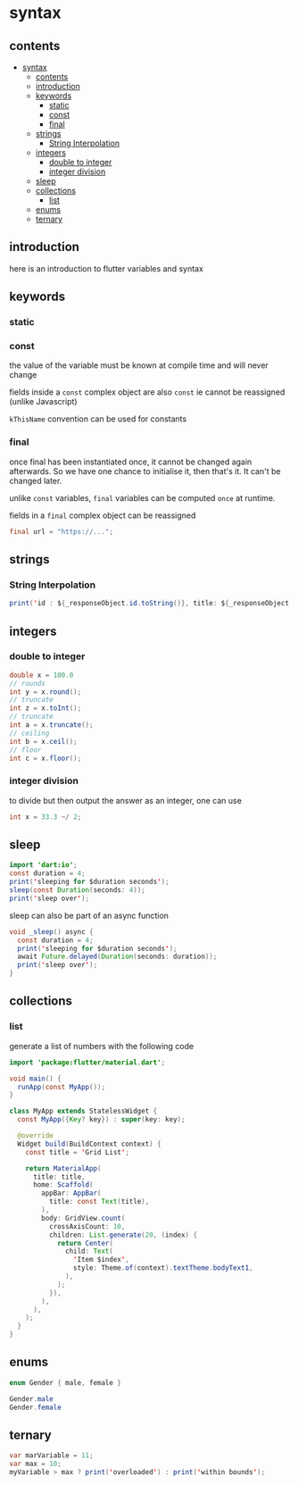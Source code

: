 # syntax

## contents

- [syntax](#syntax)
  - [contents](#contents)
  - [introduction](#introduction)
  - [keywords](#keywords)
    - [static](#static)
    - [const](#const)
    - [final](#final)
  - [strings](#strings)
    - [String Interpolation](#string-interpolation)
  - [integers](#integers)
    - [double to integer](#double-to-integer)
    - [integer division](#integer-division)
  - [sleep](#sleep)
  - [collections](#collections)
    - [list](#list)
  - [enums](#enums)
  - [ternary](#ternary)

## introduction

here is an introduction to flutter variables and syntax

## keywords

### static

### const

the value of the variable must be known at compile time and will never change

fields inside a `const` complex object are also `const` ie cannot be reassigned (unlike Javascript)

`kThisName` convention can be used for constants

### final

once final has been instantiated once, it cannot be changed again afterwards.  So we have one chance to initialise it, then that's it.  It can't be changed later.

unlike `const` variables, `final` variables can be computed `once` at runtime.

fields in a `final` complex object can be reassigned

```java
final url = "https://...";
```

## strings

### String Interpolation

```java
print('id : ${_responseObject.id.toString()}, title: ${_responseObject.title}, body: ${_responseObject.body}, userId: ${_responseObject.userId}')
```

## integers

### double to integer

```java
double x = 100.0
// rounds
int y = x.round();
// truncate
int z = x.toInt();
// truncate
int a = x.truncate();
// ceiling
int b = x.ceil();
// floor
int c = x.floor();
```

### integer division

to divide but then output the answer as an integer, one can use

```java
int x = 33.3 ~/ 2;
```

## sleep

```java
import 'dart:io';
const duration = 4;
print('sleeping for $duration seconds');
sleep(const Duration(seconds: 4));
print('sleep over');
```

sleep can also be part of an async function

```java
void _sleep() async {
  const duration = 4;
  print('sleeping for $duration seconds');
  await Future.delayed(Duration(seconds: duration));
  print('sleep over');
}
```

## collections

### list

generate a list of numbers with the following code

```java
import 'package:flutter/material.dart';

void main() {
  runApp(const MyApp());
}

class MyApp extends StatelessWidget {
  const MyApp({Key? key}) : super(key: key);

  @override
  Widget build(BuildContext context) {
    const title = 'Grid List';

    return MaterialApp(
      title: title,
      home: Scaffold(
        appBar: AppBar(
          title: const Text(title),
        ),
        body: GridView.count(
          crossAxisCount: 10,
          children: List.generate(20, (index) {
            return Center(
              child: Text(
                'Item $index',
                style: Theme.of(context).textTheme.bodyText1,
              ),
            );
          }),
        ),
      ),
    );
  }
}
```

## enums

```java
enum Gender { male, female }

Gender.male
Gender.female
```

## ternary

```java
var marVariable = 11;
var max = 10;
myVariable > max ? print('overloaded') : print('within bounds');
```